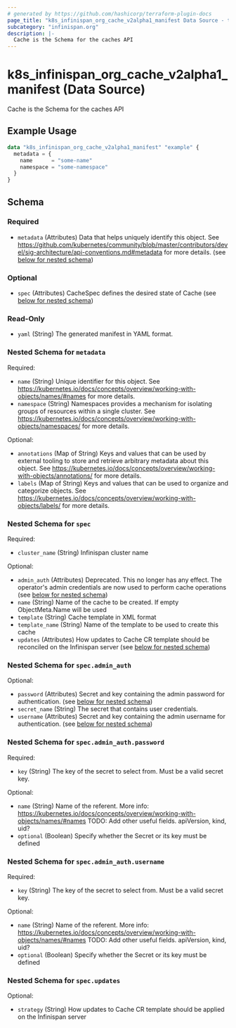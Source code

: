 ```yaml
---
# generated by https://github.com/hashicorp/terraform-plugin-docs
page_title: "k8s_infinispan_org_cache_v2alpha1_manifest Data Source - terraform-provider-k8s"
subcategory: "infinispan.org"
description: |-
  Cache is the Schema for the caches API
---
```


# k8s_infinispan_org_cache_v2alpha1_manifest (Data Source)

Cache is the Schema for the caches API

## Example Usage

```terraform
data "k8s_infinispan_org_cache_v2alpha1_manifest" "example" {
  metadata = {
    name      = "some-name"
    namespace = "some-namespace"
  }
}
```

<!-- schema generated by tfplugindocs -->
## Schema

### Required

- `metadata` (Attributes) Data that helps uniquely identify this object. See https://github.com/kubernetes/community/blob/master/contributors/devel/sig-architecture/api-conventions.md#metadata for more details. (see [below for nested schema](#nestedatt--metadata))

### Optional

- `spec` (Attributes) CacheSpec defines the desired state of Cache (see [below for nested schema](#nestedatt--spec))

### Read-Only

- `yaml` (String) The generated manifest in YAML format.

<a id="nestedatt--metadata"></a>
### Nested Schema for `metadata`

Required:

- `name` (String) Unique identifier for this object. See https://kubernetes.io/docs/concepts/overview/working-with-objects/names/#names for more details.
- `namespace` (String) Namespaces provides a mechanism for isolating groups of resources within a single cluster. See https://kubernetes.io/docs/concepts/overview/working-with-objects/namespaces/ for more details.

Optional:

- `annotations` (Map of String) Keys and values that can be used by external tooling to store and retrieve arbitrary metadata about this object. See https://kubernetes.io/docs/concepts/overview/working-with-objects/annotations/ for more details.
- `labels` (Map of String) Keys and values that can be used to organize and categorize objects. See https://kubernetes.io/docs/concepts/overview/working-with-objects/labels/ for more details.


<a id="nestedatt--spec"></a>
### Nested Schema for `spec`

Required:

- `cluster_name` (String) Infinispan cluster name

Optional:

- `admin_auth` (Attributes) Deprecated. This no longer has any effect. The operator's admin credentials are now used to perform cache operations (see [below for nested schema](#nestedatt--spec--admin_auth))
- `name` (String) Name of the cache to be created. If empty ObjectMeta.Name will be used
- `template` (String) Cache template in XML format
- `template_name` (String) Name of the template to be used to create this cache
- `updates` (Attributes) How updates to Cache CR template should be reconciled on the Infinispan server (see [below for nested schema](#nestedatt--spec--updates))

<a id="nestedatt--spec--admin_auth"></a>
### Nested Schema for `spec.admin_auth`

Optional:

- `password` (Attributes) Secret and key containing the admin password for authentication. (see [below for nested schema](#nestedatt--spec--admin_auth--password))
- `secret_name` (String) The secret that contains user credentials.
- `username` (Attributes) Secret and key containing the admin username for authentication. (see [below for nested schema](#nestedatt--spec--admin_auth--username))

<a id="nestedatt--spec--admin_auth--password"></a>
### Nested Schema for `spec.admin_auth.password`

Required:

- `key` (String) The key of the secret to select from. Must be a valid secret key.

Optional:

- `name` (String) Name of the referent. More info: https://kubernetes.io/docs/concepts/overview/working-with-objects/names/#names TODO: Add other useful fields. apiVersion, kind, uid?
- `optional` (Boolean) Specify whether the Secret or its key must be defined


<a id="nestedatt--spec--admin_auth--username"></a>
### Nested Schema for `spec.admin_auth.username`

Required:

- `key` (String) The key of the secret to select from. Must be a valid secret key.

Optional:

- `name` (String) Name of the referent. More info: https://kubernetes.io/docs/concepts/overview/working-with-objects/names/#names TODO: Add other useful fields. apiVersion, kind, uid?
- `optional` (Boolean) Specify whether the Secret or its key must be defined



<a id="nestedatt--spec--updates"></a>
### Nested Schema for `spec.updates`

Optional:

- `strategy` (String) How updates to Cache CR template should be applied on the Infinispan server
